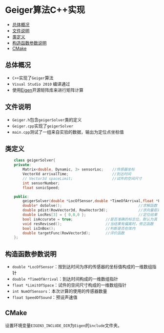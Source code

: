 # Geiger算法C++实现

- [总体概况](#%E6%80%BB%E4%BD%93%E6%A6%82%E5%86%B5)
- [文件说明](#%E6%96%87%E4%BB%B6%E8%AF%B4%E6%98%8E)
- [类定义](#%E7%B1%BB%E5%AE%9A%E4%B9%89)
- [构造函数参数说明](#%E6%9E%84%E9%80%A0%E5%87%BD%E6%95%B0%E5%8F%82%E6%95%B0%E8%AF%B4%E6%98%8E)
- [CMake](#cmake)

## 总体概况

* `C++`实现了`Geiger`算法
* `Visual Studio 2010` 编译通过
* 使用[Eigen](http://google.com)开源矩阵库来进行矩阵计算

## 文件说明

* `Geiger.h`包含`geigerSolver`类的定义
* `Geiger.cpp`实现了`geigerSolver`
* `main.cpp`测试了一组来自实验的数据，输出为定位点坐标值

## 类定义

```cpp
    class geigerSolver{
    private:
        Matrix<double, Dynamic, 3> sensorLoc;    //传感器坐标
        VectorXd arrivalTime;                    //到达时间
        // Vector3d spaceLimit;                  //试件的空间尺寸
        int sensorNumber;
        float sonicSpeed;

    public:
        geigerSolver(double *LocOfSensor,double *TimeOfArrival,float *LimitOfSpace,int NumOfSensors,float SpeedOfSound);  //构造函数
        double* doSolve();                                   //求解函数
        double pdist(RowVector3d, RowVector3d);              //求向量距离
        double LocRes[3] = { 0,0,0 };                        //定位结果
        bool isAccurate = true;               //是否准确的标志位，默认为真
        void resRevised();                    //当结果有偏离时，修正函数
        bool isInBox();                       //判断是否在体内
        double targetFunc(RowVector3d);       //评价函数
    };
```

## 构造函数参数说明

* `double *LocOfSensor`：按到达时间为序的传感器的坐标值构成的一维数组指针
* `double *TimeOfArrival`：到达时间构成的一维数组指针
* `float *LimitOfSpace`：试件的空间尺寸构成的一维数组指针
* `int NumOfSensors`：本次计算的使用的传感器数量
* `float SpeedOfSound`：预设声速值

## CMake

设置环境变量`EIGEN3_INCLUDE_DIR`为`Eigen`的`include`文件夹。